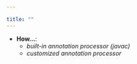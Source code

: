 ```yaml
---

title: "" 
---
```


- **How...**: 
  - *built-in annotation processor (javac)* 
  - *customized annotation processor*

